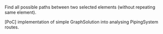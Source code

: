 Find all possible paths between two selected elements (without repeating same element).

[PoC] implementation of simple GraphSolution into analysing PipingSystem routes.
